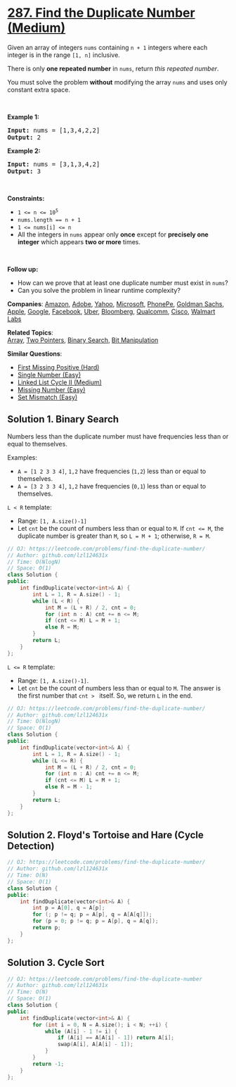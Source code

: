 # [287. Find the Duplicate Number (Medium)](https://leetcode.com/problems/find-the-duplicate-number)

<p>Given an array of integers <code>nums</code> containing&nbsp;<code>n + 1</code> integers where each integer is in the range <code>[1, n]</code> inclusive.</p>

<p>There is only <strong>one repeated number</strong> in <code>nums</code>, return <em>this&nbsp;repeated&nbsp;number</em>.</p>

<p>You must solve the problem <strong>without</strong> modifying the array <code>nums</code>&nbsp;and uses only constant extra space.</p>

<p>&nbsp;</p>
<p><strong class="example">Example 1:</strong></p>

<pre>
<strong>Input:</strong> nums = [1,3,4,2,2]
<strong>Output:</strong> 2
</pre>

<p><strong class="example">Example 2:</strong></p>

<pre>
<strong>Input:</strong> nums = [3,1,3,4,2]
<strong>Output:</strong> 3
</pre>

<p>&nbsp;</p>
<p><strong>Constraints:</strong></p>

<ul>
	<li><code>1 &lt;= n &lt;= 10<sup>5</sup></code></li>
	<li><code>nums.length == n + 1</code></li>
	<li><code>1 &lt;= nums[i] &lt;= n</code></li>
	<li>All the integers in <code>nums</code> appear only <strong>once</strong> except for <strong>precisely one integer</strong> which appears <strong>two or more</strong> times.</li>
</ul>

<p>&nbsp;</p>
<p><b>Follow up:</b></p>

<ul>
	<li>How can we prove that at least one duplicate number must exist in <code>nums</code>?</li>
	<li>Can you solve the problem in linear runtime complexity?</li>
</ul>


**Companies**:
[Amazon](https://leetcode.com/company/amazon), [Adobe](https://leetcode.com/company/adobe), [Yahoo](https://leetcode.com/company/yahoo), [Microsoft](https://leetcode.com/company/microsoft), [PhonePe](https://leetcode.com/company/phonepe), [Goldman Sachs](https://leetcode.com/company/goldman-sachs), [Apple](https://leetcode.com/company/apple), [Google](https://leetcode.com/company/google), [Facebook](https://leetcode.com/company/facebook), [Uber](https://leetcode.com/company/uber), [Bloomberg](https://leetcode.com/company/bloomberg), [Qualcomm](https://leetcode.com/company/qualcomm), [Cisco](https://leetcode.com/company/cisco), [Walmart Labs](https://leetcode.com/company/walmart-labs)

**Related Topics**:  
[Array](https://leetcode.com/tag/array), [Two Pointers](https://leetcode.com/tag/two-pointers), [Binary Search](https://leetcode.com/tag/binary-search), [Bit Manipulation](https://leetcode.com/tag/bit-manipulation)

**Similar Questions**:
* [First Missing Positive (Hard)](https://leetcode.com/problems/first-missing-positive)
* [Single Number (Easy)](https://leetcode.com/problems/single-number)
* [Linked List Cycle II (Medium)](https://leetcode.com/problems/linked-list-cycle-ii)
* [Missing Number (Easy)](https://leetcode.com/problems/missing-number)
* [Set Mismatch (Easy)](https://leetcode.com/problems/set-mismatch)

## Solution 1. Binary Search

Numbers less than the duplicate number must have frequencies less than or equal to themselves.

Examples:

* `A = [1 2 3 3 4]`, `1,2` have frequencies (`1,2`) less than or equal to themselves.
* `A = [3 2 3 3 4]`, `1,2` have frequencies (`0,1`) less than or equal to themselves.

`L < R` template:

* Range: `[1, A.size()-1]`
* Let `cnt` be the count of numbers less than or equal to `M`. If `cnt <= M`, the duplicate number is greater than `M`, so `L = M + 1`; otherwise, `R = M`.

```cpp
// OJ: https://leetcode.com/problems/find-the-duplicate-number/
// Author: github.com/lzl124631x
// Time: O(NlogN)
// Space: O(1)
class Solution {
public:
    int findDuplicate(vector<int>& A) {
        int L = 1, R = A.size() - 1;
        while (L < R) {
            int M = (L + R) / 2, cnt = 0;
            for (int n : A) cnt += n <= M;
            if (cnt <= M) L = M + 1;
            else R = M;
        }
        return L;
    }
};
```

`L <= R` template:

* Range: `[1, A.size()-1]`.
* Let `cnt` be the count of numbers less than or equal to `M`. The answer is the first number that `cnt > ` itself. So, we return `L` in the end.

```cpp
// OJ: https://leetcode.com/problems/find-the-duplicate-number/
// Author: github.com/lzl124631x
// Time: O(NlogN)
// Space: O(1)
class Solution {
public:
    int findDuplicate(vector<int>& A) {
        int L = 1, R = A.size() - 1;
        while (L <= R) {
            int M = (L + R) / 2, cnt = 0;
            for (int n : A) cnt += n <= M;
            if (cnt <= M) L = M + 1;
            else R = M - 1;
        }
        return L;
    }
};
```

## Solution 2. Floyd's Tortoise and Hare (Cycle Detection)

```cpp
// OJ: https://leetcode.com/problems/find-the-duplicate-number/
// Author: github.com/lzl124631x
// Time: O(N)
// Space: O(1)
class Solution {
public:
    int findDuplicate(vector<int>& A) {
        int p = A[0], q = A[p];
        for (; p != q; p = A[p], q = A[A[q]]);
        for (p = 0; p != q; p = A[p], q = A[q]);
        return p;
    }
};
```

## Solution 3. Cycle Sort

```cpp
// OJ: https://leetcode.com/problems/find-the-duplicate-number
// Author: github.com/lzl124631x
// Time: O(N)
// Space: O(1)
class Solution {
public:
    int findDuplicate(vector<int>& A) {
        for (int i = 0, N = A.size(); i < N; ++i) {
            while (A[i] - 1 != i) {
                if (A[i] == A[A[i] - 1]) return A[i];
                swap(A[i], A[A[i] - 1]);
            }
        }
        return -1;
    }
};
```